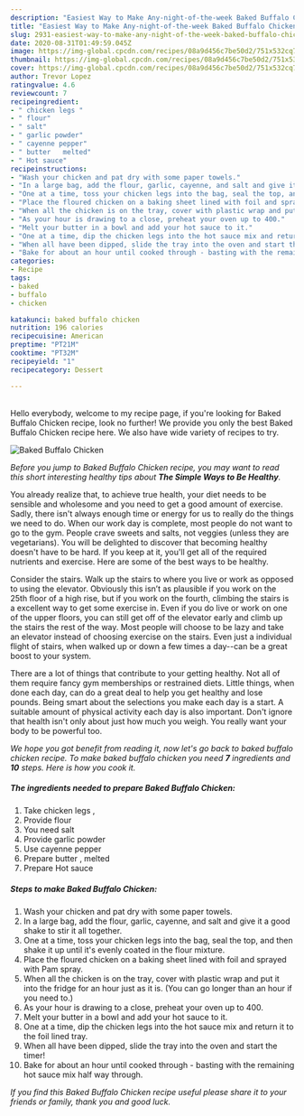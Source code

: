 ```yaml
---
description: "Easiest Way to Make Any-night-of-the-week Baked Buffalo Chicken"
title: "Easiest Way to Make Any-night-of-the-week Baked Buffalo Chicken"
slug: 2931-easiest-way-to-make-any-night-of-the-week-baked-buffalo-chicken
date: 2020-08-31T01:49:59.045Z
image: https://img-global.cpcdn.com/recipes/08a9d456c7be50d2/751x532cq70/baked-buffalo-chicken-recipe-main-photo.jpg
thumbnail: https://img-global.cpcdn.com/recipes/08a9d456c7be50d2/751x532cq70/baked-buffalo-chicken-recipe-main-photo.jpg
cover: https://img-global.cpcdn.com/recipes/08a9d456c7be50d2/751x532cq70/baked-buffalo-chicken-recipe-main-photo.jpg
author: Trevor Lopez
ratingvalue: 4.6
reviewcount: 7
recipeingredient:
- " chicken legs "
- " flour"
- " salt"
- " garlic powder"
- " cayenne pepper"
- " butter   melted"
- " Hot sauce"
recipeinstructions:
- "Wash your chicken and pat dry with some paper towels."
- "In a large bag, add the flour, garlic, cayenne, and salt and give it a good shake to stir it all together."
- "One at a time, toss your chicken legs into the bag, seal the top, and then shake it up until it&#39;s evenly coated in the flour mixture."
- "Place the floured chicken on a baking sheet lined with foil and sprayed with Pam spray."
- "When all the chicken is on the tray, cover with plastic wrap and put it into the fridge for an hour just as it is. (You can go longer than an hour if you need to.)"
- "As your hour is drawing to a close, preheat your oven up to 400."
- "Melt your butter in a bowl and add your hot sauce to it."
- "One at a time, dip the chicken legs into the hot sauce mix and return it to the foil lined tray."
- "When all have been dipped, slide the tray into the oven and start the timer!"
- "Bake for about an hour until cooked through - basting with the remaining hot sauce mix half way through."
categories:
- Recipe
tags:
- baked
- buffalo
- chicken

katakunci: baked buffalo chicken 
nutrition: 196 calories
recipecuisine: American
preptime: "PT21M"
cooktime: "PT32M"
recipeyield: "1"
recipecategory: Dessert

---
```

<br>
Hello everybody, welcome to my recipe page, if you're looking for Baked Buffalo Chicken recipe, look no further! We provide you only the best Baked Buffalo Chicken recipe here. We also have wide variety of recipes to try.
<br>


![Baked Buffalo Chicken](https://img-global.cpcdn.com/recipes/08a9d456c7be50d2/751x532cq70/baked-buffalo-chicken-recipe-main-photo.jpg)

<i>Before you jump to Baked Buffalo Chicken recipe, you may want to read this short interesting healthy tips about <strong>The Simple Ways to Be Healthy</strong>.</i>

You already realize that, to achieve true health, your diet needs to be sensible and wholesome and you need to get a good amount of exercise. Sadly, there isn't always enough time or energy for us to really do the things we need to do. When our work day is complete, most people do not want to go to the gym. People crave sweets and salts, not veggies (unless they are vegetarians). You will be delighted to discover that becoming healthy doesn't have to be hard. If you keep at it, you'll get all of the required nutrients and exercise. Here are some of the best ways to be healthy.

Consider the stairs. Walk up the stairs to where you live or work as opposed to using the elevator. Obviously this isn’t as plausible if you work on the 25th floor of a high rise, but if you work on the fourth, climbing the stairs is a excellent way to get some exercise in. Even if you do live or work on one of the upper floors, you can still get off of the elevator early and climb up the stairs the rest of the way. Most people will choose to be lazy and take an elevator instead of choosing exercise on the stairs. Even just a individual flight of stairs, when walked up or down a few times a day--can be a great boost to your system. 

There are a lot of things that contribute to your getting healthy. Not all of them require fancy gym memberships or restrained diets. Little things, when done each day, can do a great deal to help you get healthy and lose pounds. Being smart about the selections you make each day is a start. A suitable amount of physical activity each day is also important. Don't ignore that health isn't only about just how much you weigh. You really want your body to be powerful too. 


<i>We hope you got benefit from reading it, now let's go back to baked buffalo chicken recipe. To make baked buffalo chicken you need <strong>7</strong> ingredients and <strong>10</strong> steps. Here is how you cook it.
</i>

##### The ingredients needed to prepare Baked Buffalo Chicken:

1. Take  chicken legs ,
1. Provide  flour
1. You need  salt
1. Provide  garlic powder
1. Use  cayenne pepper
1. Prepare  butter ,  melted
1. Prepare  Hot sauce


##### Steps to make Baked Buffalo Chicken:

1. Wash your chicken and pat dry with some paper towels.
1. In a large bag, add the flour, garlic, cayenne, and salt and give it a good shake to stir it all together.
1. One at a time, toss your chicken legs into the bag, seal the top, and then shake it up until it&#39;s evenly coated in the flour mixture.
1. Place the floured chicken on a baking sheet lined with foil and sprayed with Pam spray.
1. When all the chicken is on the tray, cover with plastic wrap and put it into the fridge for an hour just as it is. (You can go longer than an hour if you need to.)
1. As your hour is drawing to a close, preheat your oven up to 400.
1. Melt your butter in a bowl and add your hot sauce to it.
1. One at a time, dip the chicken legs into the hot sauce mix and return it to the foil lined tray.
1. When all have been dipped, slide the tray into the oven and start the timer!
1. Bake for about an hour until cooked through - basting with the remaining hot sauce mix half way through.


<i>If you find this Baked Buffalo Chicken recipe useful please share it to your friends or family, thank you and good luck.</i>
